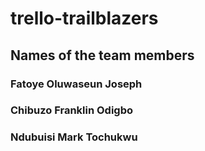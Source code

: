 # trello-trailblazers

## Names of the team members

### Fatoye Oluwaseun Joseph
### Chibuzo Franklin Odigbo
### Ndubuisi Mark Tochukwu
